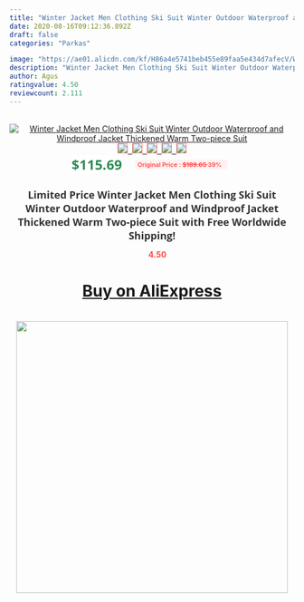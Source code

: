 ```yaml
---
title: "Winter Jacket Men Clothing Ski Suit Winter Outdoor Waterproof and Windproof Jacket Thickened Warm Two-piece Suit"
date: 2020-08-16T09:12:36.892Z
draft: false
categories: "Parkas"

image: "https://ae01.alicdn.com/kf/H86a4e5741beb455e89faa5e434d7afecV/Winter-Jacket-Men-Clothing-Ski-Suit-Winter-Outdoor-Waterproof-and-Windproof-Jacket-Thickened-Warm-Two-piece.jpg"
description: "Winter Jacket Men Clothing Ski Suit Winter Outdoor Waterproof and Windproof Jacket Thickened Warm Two-piece Suit"
author: Agus
ratingvalue: 4.50
reviewcount: 2.111
---
```

<br>
<div style="text-align: center;">
<a href="https://s.click.aliexpress.com/e/_9iY30D" target="_blank" rel="nofollow noopener noreferrer"><img alt="Winter Jacket Men Clothing Ski Suit Winter Outdoor Waterproof and Windproof Jacket Thickened Warm Two-piece Suit" class="magnifier-image" src="https://ae01.alicdn.com/kf/H86a4e5741beb455e89faa5e434d7afecV/Winter-Jacket-Men-Clothing-Ski-Suit-Winter-Outdoor-Waterproof-and-Windproof-Jacket-Thickened-Warm-Two-piece.jpg_640x640.jpg">
<br>
<img style="border:1px solid salmon" src="https://ae01.alicdn.com/kf/H86a4e5741beb455e89faa5e434d7afecV/Winter-Jacket-Men-Clothing-Ski-Suit-Winter-Outdoor-Waterproof-and-Windproof-Jacket-Thickened-Warm-Two-piece.jpg_120x120.jpg">&nbsp;&nbsp;<img style="border:1px solid salmon" src="https://ae01.alicdn.com/kf/H510d36cfaff2469e9b1ee08c3c074222D/Winter-Jacket-Men-Clothing-Ski-Suit-Winter-Outdoor-Waterproof-and-Windproof-Jacket-Thickened-Warm-Two-piece.jpg_120x120.jpg">&nbsp;&nbsp;<img style="border:1px solid salmon" src="https://ae01.alicdn.com/kf/Had0eaf036be94706bdbf1f78c48c2523B/Winter-Jacket-Men-Clothing-Ski-Suit-Winter-Outdoor-Waterproof-and-Windproof-Jacket-Thickened-Warm-Two-piece.jpg_120x120.jpg">&nbsp;&nbsp;<img style="border:1px solid salmon" src="https://ae01.alicdn.com/kf/Hae6b8a8987564fd6b7c3823ed09400cda/Winter-Jacket-Men-Clothing-Ski-Suit-Winter-Outdoor-Waterproof-and-Windproof-Jacket-Thickened-Warm-Two-piece.jpg_120x120.jpg">&nbsp;&nbsp;<img style="border:1px solid salmon" src="https://ae01.alicdn.com/kf/H9e2f4a7fc83a449ea558aa98712ef67f8/Winter-Jacket-Men-Clothing-Ski-Suit-Winter-Outdoor-Waterproof-and-Windproof-Jacket-Thickened-Warm-Two-piece.jpg_120x120.jpg"></a></div><br0>
<div style="text-align: center;"><span style="background-color: white; border: 0px; box-sizing: border-box; color: seagreen; display: inline-block; font-family: &quot;open sans&quot; , &quot;arial&quot; , &quot;helvetica&quot; , sans-serif , &quot;heiti&quot;; font-size: 24px; font-stretch: inherit; font-weight: 700; line-height: inherit; margin: 0px 10px 0px 0px; padding: 0px; vertical-align: middle;">$115.69 </span>
<span style="background: rgb(255 , 241 , 241); border-radius: 3px; border: 0px; box-sizing: border-box; color: #ff4747; display: inline-block; font-family: inherit; font-size: 12px; font-stretch: inherit; font-style: inherit; font-variant: inherit; font-weight: 600; line-height: inherit; margin: 0px; padding: 2px 5px; transform: scale(0.9); vertical-align: middle;">Original Price : <b style="text-decoration: line-through;">$189.65 </b> 39%&nbsp;&nbsp;</span></div>
<h1 style="color: #333333; display: inline-block; font-family: &quot;open sans&quot; , &quot;arial&quot; , &quot;helvetica&quot; , sans-serif , &quot;heiti&quot;; font-size: 18px; font-stretch: inherit; font-weight: 700; text-align: center;">Limited Price Winter Jacket Men Clothing Ski Suit Winter Outdoor Waterproof and Windproof Jacket Thickened Warm Two-piece Suit with Free Worldwide Shipping!</h1>
<div style="color: #ff4747; text-align: center;">
<img src="https://4.bp.blogspot.com/-M0ZcTcb-5uY/XleCXlxnR4I/AAAAAAAAAEc/OrjgMkXV1oMQFaCRZj5HQwOCBcu3w1FegCPcBGAYYCw/s1600/star.png" style="height: 15px;">&nbsp;<b>4.50</b></div>
<div class="button_cont" align="center"><a class="buynow_a" href="https://s.click.aliexpress.com/e/_9iY30D" target="_blank" rel="nofollow noopener noreferrer"><H1>Buy on AliExpress</H1></a></div><br>
<div class="separator" style="clear: both; text-align: center;">
<img src="https://lh3.googleusercontent.com/-pTy5HemUv9M/XlePHvY0dAI/AAAAAAAAAE4/0nX5iRUoIWY8eMW9Dpxeirr157OZliDIgCLcBGAsYHQ/s1600/badge.gif" width="480">
</div>
